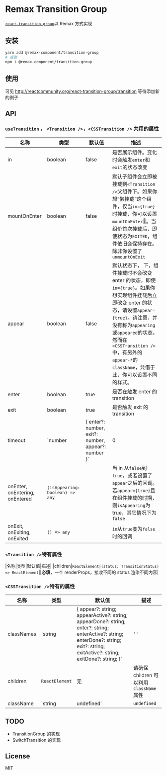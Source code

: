 # Remax Transition Group

[`react-transition-group`](https://github.com/reactjs/react-transition-group/tree/master)以 Remax 方式实现

## 安装

```sh
yarn add @remax-component/transition-group
# 或者
npm i @remax-component/transition-group
```

## 使用

可见 http://reactcommunity.org/react-transition-group/transition
等待添加新的例子

## API

### `useTransition` ， `<Transition />`，`<CSSTransition />` 共用的属性

| 名称                           | 类型                                                          | 默认值 | 描述                                                                                                                                                                                                                                                                                   |
| ------------------------------ | ------------------------------------------------------------- | ------ | -------------------------------------------------------------------------------------------------------------------------------------------------------------------------------------------------------------------------------------------------------------------------------------- |
| in                             | boolean                                                       | false  | 是否展示组件。变化时会触发`enter`和`exit`的状态改变                                                                                                                                                                                                                                    |
| mountOnEnter                   | boolean                                                       | false  | 默认子组件会立即被挂载到`<Transition />`父组件下。如果你想”懒挂载”这个组件，仅当`in={true}`时挂载，你可以设置`mountOnEnter`。当组价首次挂载后，即使状态为`EXITED`，组件依旧会保持存在。除非你设置了`unmountOnExit`                                                                     |
| appear                         | boolean                                                       | false  | 默认状态下， 下，组件挂载时不会改变 enter 的状态，即使`in={true}`。如果你想实现组件挂载后立即改变 enter 的状态，请设置`appear={true}`。请注意，并没有称为`appearing`或`appeared`的状态。然而在`<CSSTransition />`中，有另外的`appear-*`的`className`，凭借于此，你可以设置不同的样式。 |
| enter                          | boolean                                                       | true   | 是否在触发 enter 的 transition                                                                                                                                                                                                                                                         |
| exit                           | boolean                                                       | true   | 是否触发 exit 的 transition                                                                                                                                                                                                                                                            |
| timeout                        | `number | { enter?: number, exit?: number, appear?: number }` | 0      | 各个状态变切换的时间。他与 CSS 样式中的时间相相对应                                                                                                                                                                                                                                    |
| onEnter, onEntering, onEntered | `(isAppearing: boolean) => any`                               |        | 当 in 从`false`到`true`，或者设置了`appear`之后的回调。若`appear={true}`且在组件挂载的时期，则`isAppearing`为 true，其它情况下为`false`                                                                                                                                                |
| onExit, onExiting, onExited    | `() => any`                                                   |        | `in`从`true`变为`false`时的回调                                                                                                                                                                                                                                                        |

### `<Transition />`特有属性

|名称|类型|默认值|描述|
|children|`ReactElement|(status: TransitionStatus) => ReactElement`||**必填**，一个 renderProps，接收不同的 status 渲染不同内容|

### `<CSSTransition />`特有的属性

| 名称       | 类型                                                                                                                                                                                       | 默认值      | 描述                                                                                                                                                                                                |
| ---------- | ------------------------------------------------------------------------------------------------------------------------------------------------------------------------------------------ | ----------- | --------------------------------------------------------------------------------------------------------------------------------------------------------------------------------------------------- |
| classNames | `string|{ appear?: string; appearActive?: string; appearDone?: string; enter?: string; enterActive?: string; enterDone?: string; exit?: string; exitActive?: string; exitDone?: string; }` | `''`        | transition 在不同状态下的 className，如果是`string`类型，则最后为`*-enter` `*-enter-active` `*-enter-done`, `*-exit` `*-exit-active`, `*-exit-done`, `*-appear`, `*-appear-active`, `*-appear-done` |
| children   | `ReactElement`                                                                                                                                                                             | 无          | 请确保 children 可以利用`className`属性                                                                                                                                                             |
| className  | `string|undefined`                                                                                                                                                                         | `undefined` | 额外的 className，会与 transition 的 className 一起传给 children                                                                                                                                    |

## TODO

- TransitionGroup 的实现
- SwitchTransition 的实现

## License

MIT
